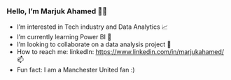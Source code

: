 ### Hello, I’m Marjuk Ahamed 🙋‍♂️
-  I’m interested in Tech industry and Data Analytics 📈
-  I’m currently learning Power BI 🌱
-  I’m looking to collaborate on a data analysis project 🙌
-  How to reach me: linkedIn: https://www.linkedin.com/in/marjukahamed/ 📫
-  Fun fact: I am a Manchester United fan :) 

<!---
Marjuk44/Marjuk44 is a ✨ special ✨ repository because its `README.md` (this file) appears on your GitHub profile.
You can click the Preview link to take a look at your changes.
--->
